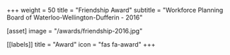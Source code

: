 +++
weight = 50
title = "Friendship Award"
subtitle = "Workforce Planning Board of Waterloo-Wellington-Dufferin - 2016"

[asset]
  image = "/awards/friendship-2016.jpg"

[[labels]]
  title = "Award"
  icon = "fas fa-award"
+++

